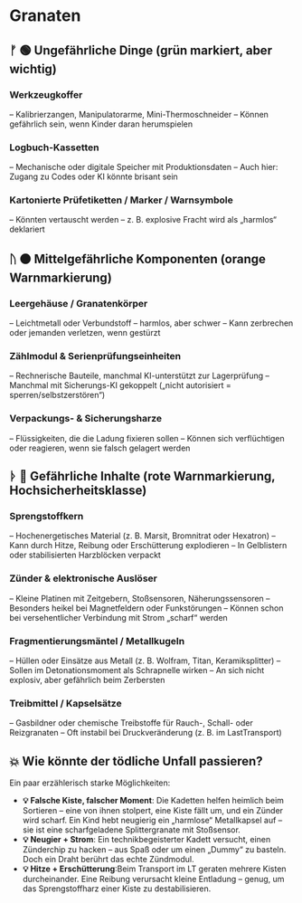 # Granaten

## ᚠ 🟢 Ungefährliche Dinge (grün markiert, aber wichtig)

### Werkzeugkoffer

– Kalibrierzangen, Manipulatorarme, Mini-Thermoschneider
– Können gefährlich sein, wenn Kinder daran herumspielen

### Logbuch-Kassetten

– Mechanische oder digitale Speicher mit Produktionsdaten
– Auch hier: Zugang zu Codes oder KI könnte brisant sein

### Kartonierte Prüfetiketten / Marker / Warnsymbole

– Könnten vertauscht werden – z. B. explosive Fracht wird als „harmlos“ deklariert

## ᚢ 🟠 Mittelgefährliche Komponenten (orange Warnmarkierung)

### Leergehäuse / Granatenkörper

– Leichtmetall oder Verbundstoff – harmlos, aber schwer
– Kann zerbrechen oder jemanden verletzen, wenn gestürzt

### Zählmodul & Serienprüfungseinheiten

– Rechnerische Bauteile, manchmal KI-unterstützt zur Lagerprüfung
– Manchmal mit Sicherungs-KI gekoppelt („nicht autorisiert = sperren/selbstzerstören“)

### Verpackungs- & Sicherungsharze

– Flüssigkeiten, die die Ladung fixieren sollen
– Können sich verflüchtigen oder reagieren, wenn sie falsch gelagert werden

## ᚦ 🔴 Gefährliche Inhalte (rote Warnmarkierung, Hochsicherheitsklasse)

### Sprengstoffkern

– Hochenergetisches Material (z. B. Marsit, Bromnitrat oder Hexatron)
– Kann durch Hitze, Reibung oder Erschütterung explodieren
– In Gelblistern oder stabilisierten Harzblöcken verpackt

### Zünder & elektronische Auslöser

– Kleine Platinen mit Zeitgebern, Stoßsensoren, Näherungssensoren
– Besonders heikel bei Magnetfeldern oder Funkstörungen
– Können schon bei versehentlicher Verbindung mit Strom „scharf“ werden

### Fragmentierungsmäntel / Metallkugeln

– Hüllen oder Einsätze aus Metall (z. B. Wolfram, Titan, Keramiksplitter)
– Sollen im Detonationsmoment als Schrapnelle wirken
– An sich nicht explosiv, aber gefährlich beim Zerbersten

### Treibmittel / Kapselsätze

– Gasbildner oder chemische Treibstoffe für Rauch-, Schall- oder Reizgranaten
– Oft instabil bei Druckveränderung (z. B. im LastTransport)

## 💥 Wie könnte der tödliche Unfall passieren?

Ein paar erzählerisch starke Möglichkeiten:

* **💡 Falsche Kiste, falscher Moment**: Die Kadetten helfen heimlich beim Sortieren – eine von ihnen stolpert, eine Kiste fällt um, und ein Zünder wird scharf. Ein Kind hebt neugierig ein „harmlose“ Metallkapsel auf – sie ist eine scharfgeladene Splittergranate mit Stoßsensor.
* **💡 Neugier + Strom**: Ein technikbegeisterter Kadett versucht, einen Zünderchip zu hacken – aus Spaß oder um einen „Dummy“ zu basteln. Doch ein Draht berührt das echte Zündmodul.
* **💡 Hitze + Erschütterung**:Beim Transport im LT geraten mehrere Kisten durcheinander. Eine Reibung verursacht kleine Entladung – genug, um das Sprengstoffharz einer Kiste zu destabilisieren.
